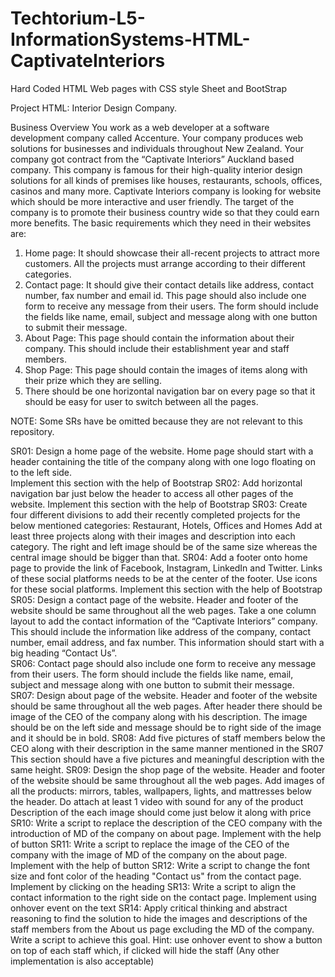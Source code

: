 # Techtorium-L5-InformationSystems-HTML-CaptivateInteriors
Hard Coded HTML Web pages with CSS style Sheet and BootStrap

Project HTML: Interior Design Company.

Business Overview
You work as a web developer at a software development company called Accenture. Your company produces web solutions for businesses and individuals throughout New Zealand. 
Your company got contract from the “Captivate Interiors” Auckland based company. This company is famous for their high-quality interior design solutions for all kinds of premises like houses, restaurants, schools, offices, casinos and many more. Captivate Interiors company is looking for website which should be more interactive and user friendly. The target of the company is to promote their business country wide so that they could earn more benefits.
The basic requirements which they need in their websites are:

1.	Home page: It should showcase their all-recent projects to attract more customers. All the projects must arrange according to their different categories.
2.	Contact page: It should give their contact details like address, contact number, fax number and email id. This page should also include one form to receive any message from their users. The form should include the fields like name, email, subject and message along with one button to submit their message.
3.	About Page: This page should contain the information about their company. This should include their establishment year and staff members.
4.	Shop Page: This page should contain the images of items along with their prize which they are selling.
5.	There should be one horizontal navigation bar on every page so that it should be easy for user to switch between all the pages. 

NOTE: Some SRs have be omitted because they are not relevant to this repository.

SR01: Design a home page of the website. Home page should start with a header containing the title of the company along with one logo floating on to the left side.  
      Implement this section with the help of Bootstrap
SR02: Add horizontal navigation bar just below the header to access all other pages of the website.	Implement this section with the help of Bootstrap
SR03:	Create four different divisions to add their recently completed projects for the below mentioned categories:
      Restaurant, Hotels, Offices and Homes
	    Add at least three projects along with their images and description into each category. The right and left image should be of the same size whereas the central
      image should be bigger than that.
SR04: Add a footer onto home page to provide the link of Facebook, Instagram, LinkedIn and Twitter.	Links of these social platforms needs to be at the center of the footer. Use icons for these social platforms. Implement this section with the help of Bootstrap
SR05:	Design a contact page of the website.  Header and footer of the website should be same throughout all the web pages. Take a one column layout to add the contact 
      information of the “Captivate Interiors” company. This should include the information like address of the company, contact number, email address, and fax
      number. This information should start with a big heading “Contact Us”.	
SR06:	Contact page should also include one form to receive any message from their users. The form should include the fields like name, email, subject and message
      along with one button to submit their message.	
SR07:	Design about page of the website. Header and footer of the website should be same throughout all the web pages. After header there should be image of the CEO of
      the company along with his description.	The image should be on the left side and message should be to right side of the image and it should be in bold.
SR08:	Add five pictures of staff members below the CEO along with their description in the same manner mentioned in the SR07	This section should have a five pictures
      and meaningful description with the same height.
SR09:	Design the shop page of the website. Header and footer of the website should be same throughout all the web pages. Add images of all the products: mirrors,
      tables, wallpapers, lights, and mattresses below the header. Do attach at least 1 video with sound for any of the product	Description of the each image should
      come just below it along with price
SR10:	Write a script to replace the description of the CEO company with the introduction of MD of the company on about page.	Implement with the help of button
SR11:	Write a script to replace the image of the CEO of the company with the image of MD of the company on the about page.	Implement with the help of button
SR12:	Write a script to change the font size and font color of the heading "Contact us" from the contact page.	Implement by clicking on the heading
SR13:	Write a script to align the contact information to the right side on the contact page.	Implement using onhover event on the text
SR14:	Apply critical thinking and abstract reasoning to find the solution to hide the images and descriptions of the staff members from the About us page excluding
      the MD of the company. Write a script to achieve this goal.	Hint: use onhover event to show a button on top of each staff which, if clicked will hide the staff
      (Any other implementation is also acceptable)
